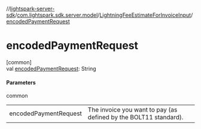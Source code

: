 //[lightspark-server-sdk](../../../index.md)/[com.lightspark.sdk.server.model](../index.md)/[LightningFeeEstimateForInvoiceInput](index.md)/[encodedPaymentRequest](encoded-payment-request.md)

# encodedPaymentRequest

[common]\
val [encodedPaymentRequest](encoded-payment-request.md): String

#### Parameters

common

| | |
|---|---|
| encodedPaymentRequest | The invoice you want to pay (as defined by the BOLT11 standard). |
